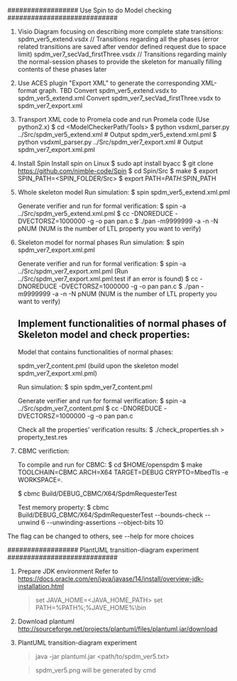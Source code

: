 ################## Use Spin to do Model checking ############################
1) Visio Diagram focusing on describing more complete state transitions:
   spdm_ver5_extend.vsdx // Transitions regarding all the phases (error related transitions are saved after vendor defined request due to space limit)
   spdm_ver7_secVad_firstThree.vsdx // Transitions regarding mainly the normal-session phases to provide the skeleton for manually filling contents of these phases later

2) Use ACES plugin "Export XML" to generate the corresponding XML-format graph.
   TBD
   Convert spdm_ver5_extend.vsdx to spdm_ver5_extend.xml
   Convert spdm_ver7_secVad_firstThree.vsdx to spdm_ver7_export.xml

3) Transport XML code to Promela code and run Promela code (Use python2.x)
   $ cd <ModelCheckerPath/Tools>
   $ python vsdxml_parser.py ../Src/spdm_ver5_extend.xml # Output spdm_ver5_extend.xml.pml
   $ python vsdxml_parser.py ../Src/spdm_ver7_export.xml # Output spdm_ver7_export.xml.pml

4) Install Spin
   Install spin on Linux
   $ sudo apt install byacc
   $ git clone https://github.com/nimble-code/Spin
   $ cd Spin/Src
   $ make
   $ export SPIN_PATH=<SPIN_FOLDER/Src>
   $ export PATH=$PATH:$SPIN_PATH

5) Whole skeleton model
   Run simulation:
   $ spin spdm_ver5_extend.xml.pml

   Generate verifier and run for formal verification:
   $ spin -a ../Src/spdm_ver5_extend.xml.pml 
   $ cc -DNOREDUCE -DVECTORSZ=1000000 -g -o pan pan.c 
   $ ./pan -m9999999 -a -n  -N pNUM (NUM is the number of LTL property you want to verify)

6) Skeleton model for normal phases
   Run simulation:
   $ spin spdm_ver7_export.xml.pml

   Generate verifier and run for formal verification:
   $ spin -a ../Src/spdm_ver7_export.xml.pml (Run ../Src/spdm_ver7_export.xml.pml.test if an error is found)
   $ cc -DNOREDUCE -DVECTORSZ=1000000 -g -o pan pan.c 
   $ ./pan -m9999999 -a -n  -N pNUM (NUM is the number of LTL property you want to verify)

   ## Implement functionalities of normal phases of Skeleton model and check properties:
   Model that contains functionalities of normal phases:

     spdm_ver7_content.pml (build upon the skeleton model spdm_ver7_export.xml.pml)
   
   Run simulation:
   $ spin spdm_ver7_content.pml

   Generate verifier and run for formal verification:
   $ spin -a ../Src/spdm_ver7_content.pml 
   $ cc -DNOREDUCE -DVECTORSZ=1000000 -g -o pan pan.c

   Check all the properties' verification results:
   $ ./check_properties.sh > property_test.res
   
7) CBMC verifiction:

   To compile and run for CBMC:
   $ cd $HOME/openspdm
   $ make TOOLCHAIN=CBMC ARCH=X64 TARGET=DEBUG CRYPTO=MbedTls -e WORKSPACE=.

   $ cbmc Build/DEBUG_CBMC/X64/SpdmRequesterTest

   Test memory property:
   $ cbmc Build/DEBUG_CBMC/X64/SpdmRequesterTest --bounds-check --unwind 6 --unwinding-assertions --object-bits 10
   
The flag can be changed to others, see --help for more choices


################## PlantUML transition-diagram experiment ############################
1) Prepare JDK environment
   Refer to https://docs.oracle.com/en/java/javase/14/install/overview-jdk-installation.html
   > set JAVA_HOME=<JAVA_HOME_PATH>
   > set PATH=%PATH%;%JAVE_HOME%\bin

2) Download plantuml http://sourceforge.net/projects/plantuml/files/plantuml.jar/download    
   
3) PlantUML transition-diagram experiment
   > java -jar plantuml.jar <path/to/spdm_ver5.txt>
   
   > spdm_ver5.png will be generated by cmd

